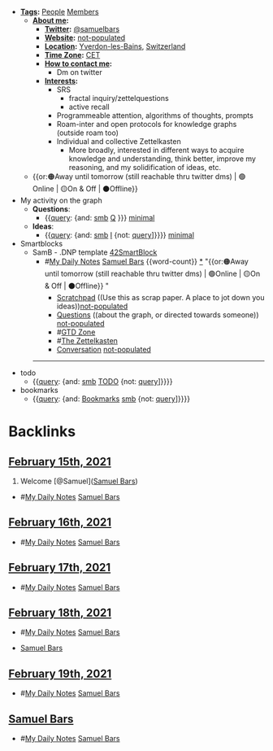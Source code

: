 - **[Tags](<Tags.md>):** [People](<People.md>) [Members](<Members.md>)
    - **[About me](<About me.md>):**
        - **[Twitter](<Twitter.md>):** [@samuelbars](https://twitter.com/samuelbars)
        - **[Website](<Website.md>):** [not-populated](<not-populated.md>) 
        - **[Location](<Location.md>):** [Yverdon-les-Bains](<Yverdon-les-Bains.md>), [Switzerland](<Switzerland.md>)
        - **[Time Zone](<Time Zone.md>):** [CET](<CET.md>)
        - **[How to contact me](<How to contact me.md>):**
            - Dm on twitter
        - **[Interests](<Interests.md>):**
            - SRS
                - fractal inquiry/zettelquestions
                - active recall
            - Programmeable attention, algorithms of thoughts, prompts
            - Roam-inter and open protocols for knowledge graphs (outside roam too)
            - Individual and collective Zettelkasten
                - More broadly, interested in different ways to acquire knowledge and understanding, think better, improve my reasoning, and my solidification of ideas, etc.
    - {{or:🟠Away until tomorrow (still reachable thru twitter dms) | 🟢Online | 🟡On & Off | ⚫️Offline}} 
- My activity on the graph
    - **Questions**:
        - {{[query](<query.md>): {and: [smb](<smb.md>) [Q](<Q.md>) }}} [minimal](<minimal.md>)
    - **Ideas**:
        - {{[query](<query.md>): {and: [smb](<smb.md>) [I](<I.md>) {not: [query](<query.md>)]}}}} [minimal](<minimal.md>)
- Smartblocks
    - SamB - .DNP template [42SmartBlock](<42SmartBlock.md>)
        - #[My Daily Notes](<My Daily Notes.md>) [Samuel Bars](<Samuel Bars.md>) {{word-count}} [*]([smb](<smb.md>)) "{{or:🟠Away until tomorrow (still reachable thru twitter dms) | 🟢Online | 🟡On & Off | ⚫️Offline}} "
            - [Scratchpad](<Scratchpad.md>) ((Use this as scrap paper. A place to jot down you ideas))[not-populated](<not-populated.md>)
            - [Questions](<Questions.md>) ((about the graph, or directed towards someone)) [not-populated](<not-populated.md>)
            - #[GTD Zone](<GTD Zone.md>)
            - #[The Zettelkasten](<The Zettelkasten.md>)
            - [Conversation](<Conversation.md>) [not-populated](<not-populated.md>)
        - ---
- todo
    - {{[query](<query.md>): {and: [smb](<smb.md>) [TODO](<TODO.md>) {not: [query](<query.md>)]}}}}
- bookmarks
    - {{[query](<query.md>): {and: [Bookmarks](<Bookmarks.md>) [smb](<smb.md>) {not: [query](<query.md>)]}}}}

# Backlinks
## [February 15th, 2021](<February 15th, 2021.md>)
1. Welcome [@Samuel]([Samuel Bars](<Samuel Bars.md>))

- #[My Daily Notes](<My Daily Notes.md>) [Samuel Bars](<Samuel Bars.md>)

## [February 16th, 2021](<February 16th, 2021.md>)
- #[My Daily Notes](<My Daily Notes.md>) [Samuel Bars](<Samuel Bars.md>)

## [February 17th, 2021](<February 17th, 2021.md>)
- #[My Daily Notes](<My Daily Notes.md>) [Samuel Bars](<Samuel Bars.md>)

## [February 18th, 2021](<February 18th, 2021.md>)
- #[My Daily Notes](<My Daily Notes.md>) [Samuel Bars](<Samuel Bars.md>)

- [Samuel Bars](<Samuel Bars.md>)

## [February 19th, 2021](<February 19th, 2021.md>)
- #[My Daily Notes](<My Daily Notes.md>) [Samuel Bars](<Samuel Bars.md>)

## [Samuel Bars](<Samuel Bars.md>)
- #[My Daily Notes](<My Daily Notes.md>) [Samuel Bars](<Samuel Bars.md>)

